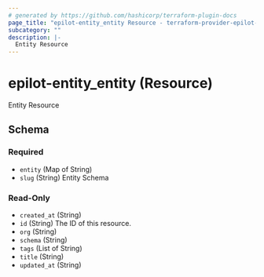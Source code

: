 ```yaml
---
# generated by https://github.com/hashicorp/terraform-plugin-docs
page_title: "epilot-entity_entity Resource - terraform-provider-epilot-entity"
subcategory: ""
description: |-
  Entity Resource
---
```


# epilot-entity_entity (Resource)

Entity Resource



<!-- schema generated by tfplugindocs -->
## Schema

### Required

- `entity` (Map of String)
- `slug` (String) Entity Schema

### Read-Only

- `created_at` (String)
- `id` (String) The ID of this resource.
- `org` (String)
- `schema` (String)
- `tags` (List of String)
- `title` (String)
- `updated_at` (String)


